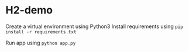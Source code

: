 # H2-demo
Create a virtual environment using Python3
Install requirements using 
`pip install -r requirements.txt`

Run app using
`python app.py `